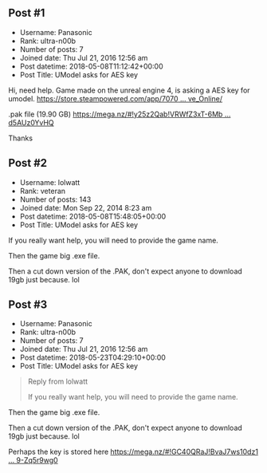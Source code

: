 ## Post #1
- Username: Panasonic
- Rank: ultra-n00b
- Number of posts: 7
- Joined date: Thu Jul 21, 2016 12:56 am
- Post datetime: 2018-05-08T11:12:42+00:00
- Post Title: UModel asks for AES key

Hi, need help. Game made on the unreal engine 4, is asking a AES key for umodel.
[https://store.steampowered.com/app/7070 ... ve_Online/](https://store.steampowered.com/app/707010/Will_To_Live_Online/)


.pak file (19.90 GB)
[https://mega.nz/#!y25z2Qab!VRWfZ3xT-6Mb ... d5AUz0YvHQ](https://mega.nz/#!y25z2Qab!VRWfZ3xT-6Mb5GYOLuv6hi6QCfJYkQ1M8d5AUz0YvHQ)


Thanks
## Post #2
- Username: lolwatt
- Rank: veteran
- Number of posts: 143
- Joined date: Mon Sep 22, 2014 8:23 am
- Post datetime: 2018-05-08T15:48:05+00:00
- Post Title: UModel asks for AES key

If you really want help, you will need to provide the game name.

Then the game big .exe file.

Then a cut down version of the .PAK, don't expect anyone to download 19gb just because. lol
## Post #3
- Username: Panasonic
- Rank: ultra-n00b
- Number of posts: 7
- Joined date: Thu Jul 21, 2016 12:56 am
- Post datetime: 2018-05-23T04:29:10+00:00
- Post Title: UModel asks for AES key

> Reply from lolwatt
>
> If you really want help, you will need to provide the game name.

Then the game big .exe file.

Then a cut down version of the .PAK, don't expect anyone to download 19gb just because. lol

Perhaps the key is stored here
[https://mega.nz/#!GC40QRaJ!BvaJ7ws10dz1 ... 9-Zq5r9wg0](https://mega.nz/#!GC40QRaJ!BvaJ7ws10dz1EkFuxxXSN6a5p6ABle46t9-Zq5r9wg0)

